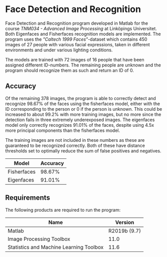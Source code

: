 # Face Detection and Recognition
Face Detection and Recognition program developed in Matlab for the course *TNM034 - Advanced Image Processing* at Linköpings Universitet. Both Eigenfaces and Fisherfaces recognition models are implemented. The program uses the *"Caltech 1999 Faces"*-dataset which contains 450 images of 27 people with various facial expressions, taken in different environments and under various lighting conditions.

The models are trained with 72 images of 16 people that have been assigned different ID-numbers. The remaining people are unknown and the program should recognize them as such and return an ID of 0. 

## Accuracy
Of the remaining 378 images, the program is able to correctly detect and recognize 98.67% of the faces using the fisherfaces model, either with the ID corresponding to the person or 0 if the person is unknown. This could be increased to about 99.2% with more training images, but no more since the detection fails in three extremely underexposed images. The eigenfaces model only correctly recognizes 91.01% of the faces, despite using 4.5x more principal components than the fisherfaces model.

The training images are not included in these numbers as these are guaranteed to be recognized correctly. Both of these have distance thresholds set to optimally reduce the sum of false positives and negatives.

| Model       | Accuracy |
| ----------- | -------- |
| Fisherfaces | 98.67%   |
| Eigenfaces  | 91.01%   |

## Requirements
The following products are required to run the program:

| Name                                    | Version      |
| --------------------------------------- | ------------ |
| Matlab                                  | R2019b (9.7) |
| Image Processing Toolbox                | 11.0         |
| Statistics and Machine Learning Toolbox | 11.6         |
